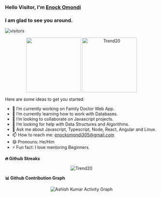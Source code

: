 ### Hello Visitor, I'm [Enock Omondi](https://devenockio.netlify.app/)

### I am glad to see you around.

![visitors](https://visitor-badge.glitch.me/badge?page_id=${your.username}.${your.repo.id})

<p align="center">
<img height="180em" src="https://github-readme-stats.vercel.app/api?username=Trend20&show_icons=true&hide_border=true&&count_private=true&include_all_commits=true&show_icons=true&theme=gotham" align = "center"/>
<img height="180em" src="https://github-readme-stats.vercel.app/api/top-langs?username=Trend20&show_icons=true&locale=en&layout=compact&hide_border=true&theme=gotham" alt="Trend20" align = "center"/>
</p>

Here are some ideas to get you started:

- 🔭 I’m currently working on Family Doctor Web App.
- 🌱 I’m currently learning how to work with Databases.
- 👯 I’m looking to collaborate on Javascript projects.
- 🤔 I’m looking for help with Data Structures and Algorithms.
- 💬 Ask me about Javascript, Typescript, Node, React, Angular and Linux.
- 📫 How to reach me: enockomondi305@gmail.com
- 😄 Pronouns: He/Him
- ⚡ Fun fact: I love mentoring Beginners.

<summary><b>🔥 Github Streaks</b></summary>
<p align="center"><img src="https://github-readme-streak-stats.herokuapp.com/?user=Trend20&theme=black-ice&hide_border=true&stroke=0000&background=0D1117&ring=e05397&fire=e05397&currStreakLabel=e05397" alt="Trend20" /></p>

<summary><b>📊 Github Contribution Graph</b></summary>
<p align="center"<a href="#"><img alt="Ashish Kumar Activity Graph" src="https://activity-graph.herokuapp.com/graph?username=Trend20&bg_color=0D1117&color=e05397&line=e05397&point=FFFFFF&hide_border=true&" /></a></p>

